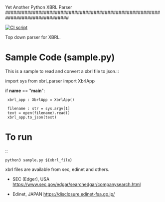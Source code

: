 Yet Another Python XBRL Parser
###############################################################################

[![CI script](https://github.com/yosukesan/ya_python_xbrl/actions/workflows/ci.yml/badge.svg)](https://github.com/yosukesan/ya_python_xbrl/actions/workflows/ci.yml)

Top down parser for XBRL.

Sample Code (sample.py)
===============================================================================

This is a sample to read and convert a xbrl file to json.::

 import sys
 from xbrl\_parser import XbrlApp
 
 if __name__ == "__main__":
 
     xbrl_app : XbrlApp = XbrlApp()
 
     filename : str = sys.argv[1]
     text = open(filename).read()
     xbrl_app.to_json(text)

To run
===============================================================================
::

    python3 sample.py ${xbrl_file}

xbrl files are available from sec, edinet and others.

* SEC (Edger), USA
https://www.sec.gov/edgar/searchedgar/companysearch.html

* Edinet, JAPAN
https://disclosure.edinet-fsa.go.jp/
